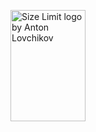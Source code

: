 <img src="https://ai.github.io/size-limit/logo.svg" align="right"
     alt="Size Limit logo by Anton Lovchikov" width="120" height="178">
